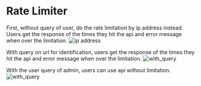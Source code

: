 # Rate Limiter

First, without query of user, do the rate limitation by ip address instead. Users get the response of the times they hit the api and error message when over the limitation.
![ip address](https://github.com/Lilian-yoli/ratelimiter/blob/main/demo/ip_address.gif)

With query on url for identification, users get the response of the times they hit the api and error message when over the limitation.
![with_query](https://github.com/Lilian-yoli/ratelimiter/blob/main/demo/rate_limit_user.gif)

With the user query of admin, users can use api without limitation.
![with_query](https://github.com/Lilian-yoli/ratelimiter/blob/main/demo/admin.gif)
